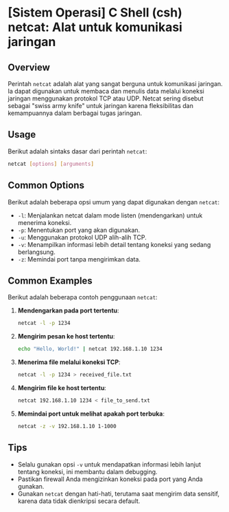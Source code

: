 # [Sistem Operasi] C Shell (csh) netcat: Alat untuk komunikasi jaringan

## Overview
Perintah `netcat` adalah alat yang sangat berguna untuk komunikasi jaringan. Ia dapat digunakan untuk membaca dan menulis data melalui koneksi jaringan menggunakan protokol TCP atau UDP. Netcat sering disebut sebagai "swiss army knife" untuk jaringan karena fleksibilitas dan kemampuannya dalam berbagai tugas jaringan.

## Usage
Berikut adalah sintaks dasar dari perintah `netcat`:

```bash
netcat [options] [arguments]
```

## Common Options
Berikut adalah beberapa opsi umum yang dapat digunakan dengan `netcat`:

- `-l`: Menjalankan netcat dalam mode listen (mendengarkan) untuk menerima koneksi.
- `-p`: Menentukan port yang akan digunakan.
- `-u`: Menggunakan protokol UDP alih-alih TCP.
- `-v`: Menampilkan informasi lebih detail tentang koneksi yang sedang berlangsung.
- `-z`: Memindai port tanpa mengirimkan data.

## Common Examples
Berikut adalah beberapa contoh penggunaan `netcat`:

1. **Mendengarkan pada port tertentu**:
   ```bash
   netcat -l -p 1234
   ```

2. **Mengirim pesan ke host tertentu**:
   ```bash
   echo "Hello, World!" | netcat 192.168.1.10 1234
   ```

3. **Menerima file melalui koneksi TCP**:
   ```bash
   netcat -l -p 1234 > received_file.txt
   ```

4. **Mengirim file ke host tertentu**:
   ```bash
   netcat 192.168.1.10 1234 < file_to_send.txt
   ```

5. **Memindai port untuk melihat apakah port terbuka**:
   ```bash
   netcat -z -v 192.168.1.10 1-1000
   ```

## Tips
- Selalu gunakan opsi `-v` untuk mendapatkan informasi lebih lanjut tentang koneksi, ini membantu dalam debugging.
- Pastikan firewall Anda mengizinkan koneksi pada port yang Anda gunakan.
- Gunakan `netcat` dengan hati-hati, terutama saat mengirim data sensitif, karena data tidak dienkripsi secara default.